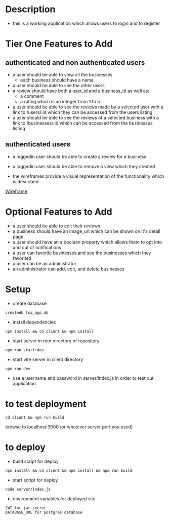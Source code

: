 # Description

- this is a working application which allows users to login and to register

# Tier One Features to Add

## authenticated and non authenticated users

- a user should be able to view all the businesses
  - each business should have a name
- a user should be able to see the other users
- a review should have both a user_id and a business_id as well as:
    - a comment
    - a rating which is an integer from 1 to 5
- a user should be able to see the reviews made by a selected user with a link to /users/:id which they can be accessed from the users listing
- a user should be able to see the reviews of a selected business with a link to /businesses/:id which can be accessed from the businesses listing

## authenticated users

- a loggedin user should be able to create a review for a business
- a loggedin user should be able to remove a view which they created

  
- the wireframes provide a visual representation of the functionality which is described
  
<a href='https://github.com/FullstackAcademy/acme-business-reviews/blob/main/acme_reviews.png'>Wireframe</a>

# Optional Features to Add

- a user should be able to edit their reviews
- a business should have an image_url which can be shown on it's detail page
- a user should have an a boolean property which allows them to opt into and out of notifications
- a user can favorite businesses and see the businesses which they favorited
- a user can be an administrator
- an administrator can add, edit, and delete businesses

# Setup

- create database

```
createdb fsa_app_db
```

- install dependencies

```
npm install && cd client && npm install
```

- start server in root directory of repository
```
npm run start:dev
```

- start vite server in client directory

```
npm run dev
```

- use a username and password in server/index.js in order to test out application.

# to test deployment
```
cd client && npm run build
```

browse to localhost:3000 (or whatever server port you used)

# to deploy
- build script for deploy

```
npm install && cd client && npm install && npm run build

```
- start script for deploy 

```
node server/index.js

```

- environment variables for deployed site

```
JWT for jwt secret
DATABASE_URL for postgres database
```

